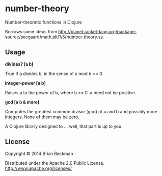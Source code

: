 # number-theory

Number-theoretic functions in Clojure

Borrows some ideas from
http://planet.racket-lang.org/package-source/soegaard/math.plt/1/5/number-theory.ss.

## Usage

**divides? [a b]**

True if a divides b, in the sense of a mod b == 0.

**integer-power [a b]**

Raises a to the power of b, where b >= 0. a need not be positive.

**gcd [a b & more]**

Computes the greatest common divisor (gcd) of a and b and possibly
more integers. None of them may be zero.

A Clojure library designed to ... well, that part is up to you.

## License

Copyright © 2014 Brian Beckman

Distributed under the Apache 2.0 Public License.
http://www.apache.org/licenses/
